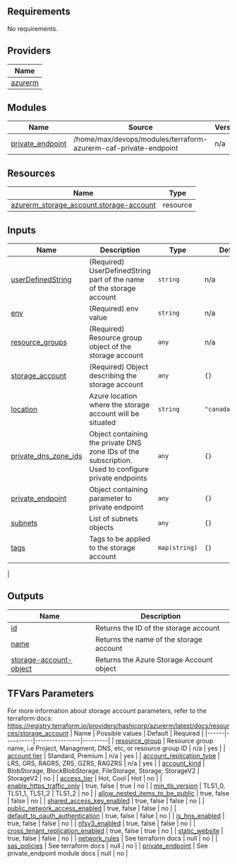 ## Requirements

No requirements.

## Providers

| Name | 
|------|
| <a name="provider_azurerm"></a> [azurerm](#provider\_azurerm) |

## Modules

| Name | Source | Version |
|------|--------|---------|
| <a name="module_private_endpoint"></a> [private\_endpoint](#module\_private\_endpoint) | /home/max/devops/modules/terraform-azurerm-caf-private-endpoint | n/a |

## Resources

| Name | Type |
|------|------|
| [azurerm_storage_account.storage-account](https://registry.terraform.io/providers/hashicorp/azurerm/latest/docs/resources/storage_account) | resource |

## Inputs

| Name | Description | Type | Default | Required |
|------|-------------|------|---------|:--------:|
|<a name="input_userDefinedString"></a> [userDefinedString](#input\_userDefinedString) | (Required) UserDefinedString part of the name of the storage account | `string` | n/a | yes |
| <a name="input_env"></a> [env](#input\_env) | (Required) env value | `string` | n/a | yes |
| <a name="input_resource_groups"></a> [resource\_groups](#input\_resource\_groups) | (Required) Resource group object of the storage account | `any` | n/a | yes |
| <a name="input_storage_account"></a> [storage\_account](#input\_storage\_account) | (Required) Object describing the storage account | `any` | `{}` | yes |
| <a name="input_location"></a> [location](#input\_location) | Azure location where the storage account will be situated | `string` | `"canadacentral"` | no |
| <a name="input_private_dns_zone_ids"></a> [private\_dns\_zone\_ids](#input\_private\_dns\_zone\_ids) | Object containing the private DNS zone IDs of the subscription. Used to configure private endpoints | `any` | `{}` | no |
| <a name="input_private_endpoint"></a> [private\_endpoint](#input\_private\_endpoint) | Object containing parameter to private endpoint | `any` | `{}` | no |
| <a name="input_subnets"></a> [subnets](#input\_subnets) | List of subnets objects | `any` | `{}` | no |
| <a name="input_tags"></a> [tags](#input\_tags) | Tags to be applied to the storage account | `map(string)` | `{}` | no |
| 

## Outputs

| Name | Description |
|------|-------------|
| <a name="output_id"></a> [id](#output\_id) | Returns the ID of the storage account |
| <a name="output_name"></a> [name](#output\_name) | Returns the name of the storage account |
| <a name="output_storage-account-object"></a> [storage-account-object](#output\_storage-account-object) | Returns the Azure Storage Account object |

## TFVars Parameters

For more information about storage account parameters, refer to the terraform docs: https://registry.terraform.io/providers/hashicorp/azurerm/latest/docs/resources/storage_account
| Name | Possible values | Default | Required |
|------|----------|----------------|---------|
| <a name="resource_group"></a> [resource_group](#resource\_group) | Resource group name, i.e Project, Managment, DNS, etc, or resource group ID | n/a | yes |
| <a name="account_tier"></a> [account tier](#account\_tier) | Standard, Premium | n/a | yes |
| <a name="account_replication_type"></a> [account_replication_type](#account\_replication\_type)  | LRS, GRS, RAGRS, ZRS, GZRS, RAGZRS | n/a | yes |
| <a name="account_kind"></a> [account_kind](#account\_kind) | BlobStorage, BlockBlobStorage, FileStorage, Storage, StorageV2 | StorageV2 | no |
| <a name="access_tier"></a> [access_tier](#access\_tier) | Hot, Cool | Hot | no |
| <a name="enable_https_traffic_only"></a> [enable_https_traffic_only](#enable\_https\_traffic\_only) | true, false | true | no |
| <a name="min_tls_version"></a> [min_tls_version](#min\_tls\_version) | TLS1_0, TLS1_1, TLS1_2 | TLS1_2 | no |
| <a name="allow_nested_items_to_be_public"></a> [allow_nested_items_to_be_public](#allow\_nested\_items\_to\_be\_public) | true, false | false | no |
| <a name="shared_access_key_enabled"></a> [shared_access_key_enabled](#shared\_access\_key\_enabled) | true, false | false | no |
| <a name="public_network_access_enabled"></a> [public_network_access_enabled](#public\_network\_access\_enabled) | true, false | false | no |
| <a name="default_to_oauth_authentication"></a> [default_to_oauth_authentication](#default\_to\_oauth\_authentication) | true, false | false | no |
| <a name="is_hns_enabled"></a> [is_hns_enabled](#is\_hns\_enabled) | true, false | false | no |
| <a name="nfsv3_enabled"></a> [nfsv3_enabled](#nfsv3\_enabled) | true, false | false | no |
| <a name="cross_tenant_replication_enabled"></a> [cross_tenant_replication_enabled](#cross\_tenant\_replication\_enabled) | true, false | true | no |
| <a name="static_website"></a> [static_website](#static\_website) | true, false | false | no |
| <a name="network_rules"></a> [network_rules](#network\_rules) | See terraform docs | null | no |
| <a name="sas_policies"></a> [sas_policies](#sas\_policies) | See terraform docs | null | no |
| <a name="private_endpoint"></a> [private_endpoint](#private\_endpoint) | See private_endpoint module docs | null | no |